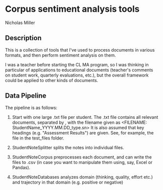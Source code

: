 # Corpus sentiment analysis tools

Nicholas Miller

## Description

This is a collection of tools that I've used to process documents in various formats, and then perform sentiment analysis on them.

I was a teacher before starting the CL MA program, so I was thinking in particular of applications to educational documents (teacher's comments on student work, quarterly evaluations, etc.), but the overall framework could be applied to other kinds of documents.

## Data Pipeline

The pipeline is as follows:

1. Start with one large .txt file per student.
The .txt file contains all relevant documents, separated by <ENDFILE>,
with the filename given as <FILENAME: StudentName_YYYY.MM.DD_type.sn>
It is also assumed that key headings (e.g. "Assessment Results") are given. See, for example, the file in the test_files folder.

2. StudentNoteSplitter splits the notes into individual files.

3. StudentNoteCorpus preprocesses each document, and can write the files to .csv (in case you want to manipulate them using, say, Excel or Pandas).

4. StudentNoteDatabases analyzes domain (thinking, quality, effort etc.) and
trajectory in that domain (e.g. positive or negative)

